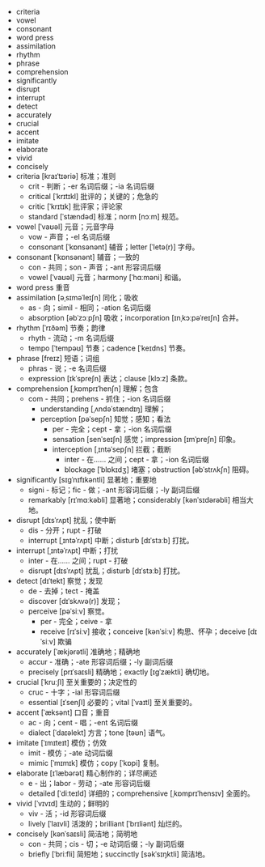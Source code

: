 
- criteria
- vowel
- consonant
- word press
- assimilation
- rhythm
- phrase
- comprehension
- significantly
- disrupt
- interrupt
- detect
- accurately
- crucial
- accent
- imitate
- elaborate
- vivid
- concisely
- criteria [kraɪˈtɪəriə] 标准；准则
    - crit - 判断；-er 名词后缀；-ia 名词后缀
    - critical [ˈkrɪtɪkl] 批评的；关键的；危急的
    - critic [ˈkrɪtɪk] 批评家；评论家
    - standard [ˈstændəd] 标准；norm [nɔːm] 规范。
- vowel [ˈvaʊəl] 元音；元音字母
    - vow - 声音；-el 名词后缀
    - consonant [ˈkɒnsənənt] 辅音；letter [ˈletə(r)] 字母。
- consonant [ˈkɒnsənənt] 辅音；一致的
    - con - 共同；son - 声音；-ant 形容词后缀
    - vowel [ˈvaʊəl] 元音；harmony [ˈhɑːməni] 和谐。
- word press 重音
- assimilation [əˌsɪməˈleɪʃn] 同化；吸收
    - as - 向；simil - 相同；-ation 名词后缀
    - absorption [əbˈzɔːpʃn] 吸收；incorporation [ɪnˌkɔːpəˈreɪʃn] 合并。
- rhythm [ˈrɪðəm] 节奏；韵律
    - rhyth - 流动；-m 名词后缀
    - tempo [ˈtempəʊ] 节奏；cadence [ˈkeɪdns] 节奏。
- phrase [freɪz] 短语；词组
    - phras - 说；-e 名词后缀
    - expression [ɪkˈspreʃn] 表达；clause [klɔːz] 条款。
- comprehension [ˌkɒmprɪˈhenʃn] 理解；包含
    - com - 共同；prehens - 抓住；-ion 名词后缀
	    - understanding [ˌʌndəˈstændɪŋ] 理解；
	    - perception [pəˈsepʃn] 知觉；感知；看法
		    - per - 完全；cept - 拿；-ion 名词后缀
		    - sensation [senˈseɪʃn] 感觉；impression [ɪmˈpreʃn] 印象。
	    	- interception [ˌɪntəˈsepʃn] 拦截；截断
	    	    - inter - 在…… 之间；cept - 拿；-ion 名词后缀
	    	    - blockage [ˈblɒkɪdʒ] 堵塞；obstruction [əbˈstrʌkʃn] 阻碍。
- significantly [sɪɡˈnɪfɪkəntli] 显著地；重要地
    - signi - 标记；fic - 做；-ant 形容词后缀；-ly 副词后缀
    - remarkably [rɪˈmɑːkəbli] 显著地；considerably [kənˈsɪdərəbli] 相当大地。
- disrupt [dɪsˈrʌpt] 扰乱；使中断
    - dis - 分开；rupt - 打破
    - interrupt [ˌɪntəˈrʌpt] 中断；disturb [dɪˈstɜːb] 打扰。
- interrupt [ˌɪntəˈrʌpt] 中断；打扰
    - inter - 在…… 之间；rupt - 打破
    - disrupt [dɪsˈrʌpt] 扰乱；disturb [dɪˈstɜːb] 打扰。
- detect [dɪˈtekt] 察觉；发现
    - de - 去掉；tect - 掩盖
    - discover [dɪˈskʌvə(r)] 发现；
	 - perceive [pəˈsiːv] 察觉。
		 - per - 完全；ceive - 拿
		 - receive [rɪˈsiːv] 接收；conceive [kənˈsiːv] 构思、怀孕；deceive [dɪˈsiːv] 欺骗
- accurately [ˈækjərətli] 准确地；精确地
    - accur - 准确；-ate 形容词后缀；-ly 副词后缀
    - precisely [prɪˈsaɪsli] 精确地；exactly [ɪɡˈzæktli] 确切地。
- crucial [ˈkruːʃl] 至关重要的；决定性的
    - cruc - 十字；-ial 形容词后缀
    - essential [ɪˈsenʃl] 必要的；vital [ˈvaɪtl] 至关重要的。
- accent [ˈæksənt] 口音；重音
    - ac - 向；cent - 唱；-ent 名词后缀
    - dialect [ˈdaɪəlekt] 方言；tone [təʊn] 语气。
- imitate [ˈɪmɪteɪt] 模仿；仿效
    - imit - 模仿；-ate 动词后缀
    - mimic [ˈmɪmɪk] 模仿；copy [ˈkɒpi] 复制。
- elaborate [ɪˈlæbərət] 精心制作的；详尽阐述
    - e - 出；labor - 劳动；-ate 形容词后缀
    - detailed [ˈdiːteɪld] 详细的；comprehensive [ˌkɒmprɪˈhensɪv] 全面的。
- vivid [ˈvɪvɪd] 生动的；鲜明的
    - viv - 活；-id 形容词后缀
    - lively [ˈlaɪvli] 活泼的；brilliant [ˈbrɪliənt] 灿烂的。
- concisely [kənˈsaɪsli] 简洁地；简明地
    - con - 共同；cis - 切；-e 动词后缀；-ly 副词后缀
    - briefly [ˈbriːfli] 简短地；succinctly [səkˈsɪŋktli] 简洁地。
